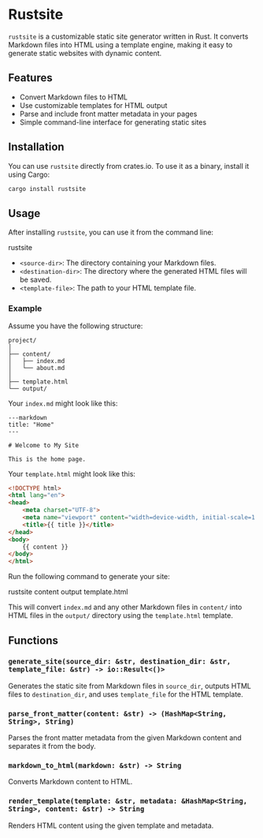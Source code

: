 # Rustsite

`rustsite` is a customizable static site generator written in Rust. It converts Markdown files into HTML using a template engine, making it easy to generate static websites with dynamic content.

## Features

- Convert Markdown files to HTML
- Use customizable templates for HTML output
- Parse and include front matter metadata in your pages
- Simple command-line interface for generating static sites

## Installation

You can use `rustsite` directly from crates.io. To use it as a binary, install it using Cargo:
```bash
cargo install rustsite
```
## Usage

After installing `rustsite`, you can use it from the command line:

rustsite <source-dir> <destination-dir> <template-file>

- `<source-dir>`: The directory containing your Markdown files.
- `<destination-dir>`: The directory where the generated HTML files will be saved.
- `<template-file>`: The path to your HTML template file.

### Example

Assume you have the following structure:
```
project/
│
├── content/
│   ├── index.md
│   └── about.md
│
├── template.html
└── output/
```
Your `index.md` might look like this:
```
---markdown
title: "Home"
---

# Welcome to My Site

This is the home page.
```
Your `template.html` might look like this:
```html
<!DOCTYPE html>
<html lang="en">
<head>
    <meta charset="UTF-8">
    <meta name="viewport" content="width=device-width, initial-scale=1.0">
    <title>{{ title }}</title>
</head>
<body>
    {{ content }}
</body>
</html>
```
Run the following command to generate your site:

rustsite content output template.html

This will convert `index.md` and any other Markdown files in `content/` into HTML files in the `output/` directory using the `template.html` template.

## Functions

### `generate_site(source_dir: &str, destination_dir: &str, template_file: &str) -> io::Result<()>`

Generates the static site from Markdown files in `source_dir`, outputs HTML files to `destination_dir`, and uses `template_file` for the HTML template.

### `parse_front_matter(content: &str) -> (HashMap<String, String>, String)`

Parses the front matter metadata from the given Markdown content and separates it from the body.

### `markdown_to_html(markdown: &str) -> String`

Converts Markdown content to HTML.

### `render_template(template: &str, metadata: &HashMap<String, String>, content: &str) -> String`

Renders HTML content using the given template and metadata.